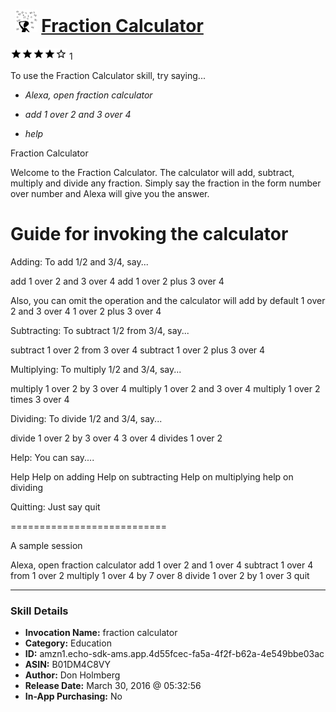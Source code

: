 # &nbsp;<img src="skill_icon" alt="Fraction Calculator icon" width="36"> [Fraction Calculator](http://alexa.amazon.com/#skills/amzn1.echo-sdk-ams.app.4d55fcec-fa5a-4f2f-b62a-4e549bbe03ac)
![4 stars](../../images/ic_star_black_18dp_1x.png)![4 stars](../../images/ic_star_black_18dp_1x.png)![4 stars](../../images/ic_star_black_18dp_1x.png)![4 stars](../../images/ic_star_black_18dp_1x.png)![4 stars](../../images/ic_star_border_black_18dp_1x.png) 1

To use the Fraction Calculator skill, try saying...

* *Alexa, open fraction calculator*

* *add 1 over 2 and 3 over 4*

* *help*

Fraction Calculator

Welcome to the Fraction Calculator.  The calculator will add, subtract,  multiply and divide any fraction.  Simply say the fraction in the form number over number and Alexa will give you the answer.

Guide for invoking the calculator
=================================

Adding:
To add 1/2 and 3/4, say...

add 1 over 2 and 3 over 4
add 1 over 2 plus 3 over 4

Also, you can omit the operation and the calculator will add by default
1 over 2 and 3 over 4
1 over 2 plus 3 over 4

Subtracting:
To subtract 1/2 from 3/4, say...

subtract 1 over 2 from 3 over 4
subtract 1 over 2 plus 3 over 4

Multiplying:
To multiply 1/2 and 3/4, say...

multiply 1 over 2 by 3 over 4
multiply 1 over 2 and 3 over 4
multiply 1 over 2 times 3 over 4

Dividing:
To divide 1/2 and 3/4, say...

divide 1 over 2 by 3 over 4
3 over 4 divides 1 over 2

Help:
You can say....

Help
Help on adding
Help on subtracting
Help on multiplying
help on dividing

Quitting:
Just say quit

===========================

A sample session

Alexa, open fraction calculator
add 1 over 2 and 1 over 4
subtract 1 over 4 from 1 over 2
multiply 1 over 4 by 7 over 8
divide 1 over 2 by 1 over 3
quit

***

### Skill Details

* **Invocation Name:** fraction calculator
* **Category:** Education
* **ID:** amzn1.echo-sdk-ams.app.4d55fcec-fa5a-4f2f-b62a-4e549bbe03ac
* **ASIN:** B01DM4C8VY
* **Author:** Don Holmberg
* **Release Date:** March 30, 2016 @ 05:32:56
* **In-App Purchasing:** No

